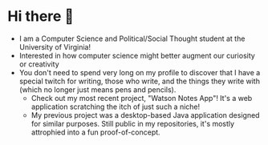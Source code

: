 # Hi there 👋

* I am a Computer Science and Political/Social Thought student at the University of Virginia!
* Interested in how computer science might better augment our curiosity or creativity
* You don't need to spend very long on my profile to discover that I have a special twitch for writing, those who write, and the things they write with (which no longer just means pens and pencils).
  * Check out my most recent project, "Watson Notes App"! It's a web application scratching the itch of just such a niche! 
  * My previous project was a desktop-based Java application designed for similar purposes. Still public in my repositories, it's mostly attrophied into a fun proof-of-concept.
